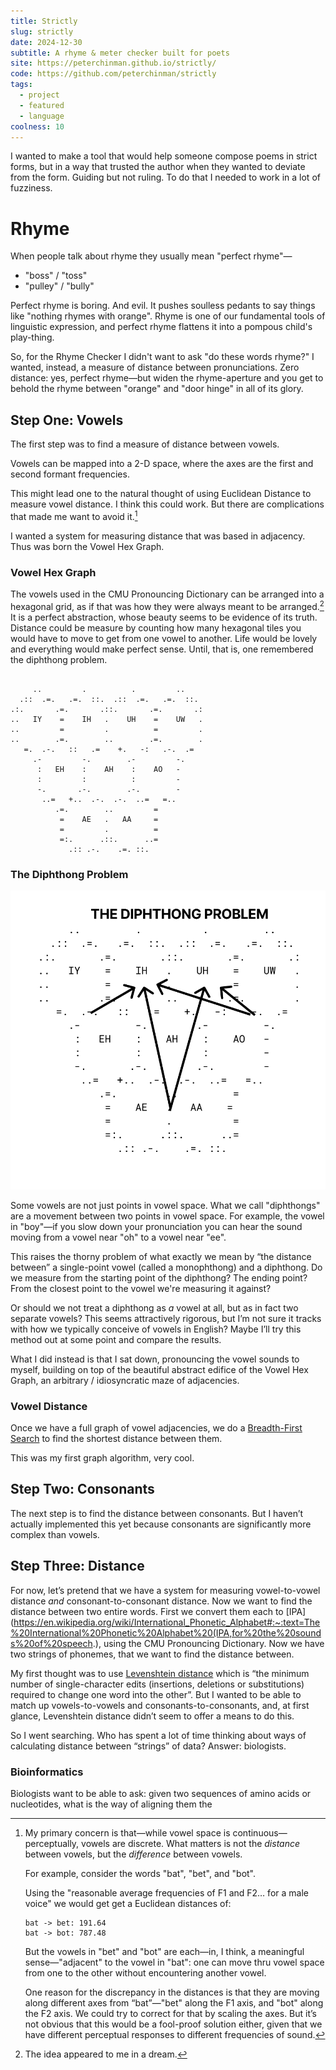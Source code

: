 ```yaml
---
title: Strictly
slug: strictly
date: 2024-12-30
subtitle: A rhyme & meter checker built for poets
site: https://peterchinman.github.io/strictly/
code: https://github.com/peterchinman/strictly
tags:
  - project
  - featured
  - language
coolness: 10
---
```


I wanted to make a tool that would help someone compose poems in strict forms, but in a way that trusted the author when they wanted to deviate from the form. Guiding but not ruling. To do that I needed to work in a lot of fuzziness.
# Rhyme

When people talk about rhyme they usually mean "perfect rhyme"—

- "boss" / "toss"
- "pulley" / "bully"

Perfect rhyme is boring. And evil. It pushes soulless pedants to say things like "nothing rhymes with orange". Rhyme is one of our fundamental tools of linguistic expression, and perfect rhyme flattens it into a pompous child's play-thing.

So, for the Rhyme Checker I didn't want to ask "do these words rhyme?" I wanted, instead, a measure of distance between pronunciations. Zero distance: yes, perfect rhyme—but widen the rhyme-aperture and you get to behold the rhyme between "orange" and "door hinge" in all of its glory.

## Step One: Vowels

The first step was to find a measure of distance between vowels.

Vowels can be mapped into a 2-D space, where the axes are the first and second formant frequencies.

This might lead one to the natural thought of using Euclidean Distance to measure vowel distance. I think this could work. But there are complications that made me want to avoid it.[^1]

[^1]: My primary concern is that—while vowel space is continuous—perceptually, vowels are discrete. What matters is not the *distance* between vowels, but the *difference* between vowels. 

	For example, consider the words "bat", "bet", and "bot".

	Using the "reasonable average frequencies of F1 and F2… for a male voice"[^2] we would get get a Euclidean distances of: 
	```
	bat -> bet: 191.64
	bat -> bot: 787.48
	```
	But the vowels in "bet" and "bot" are each—in, I think, a meaningful sense—"adjacent" to the vowel in "bat": one can move thru vowel space from one to the other without encountering another vowel.
	
	One reason for the discrepancy in the distances is that they are moving along different axes from “bat”—"bet" along the F1 axis, and "bot" along the F2 axis. We could try to correct for that by scaling the axes. But it’s not obvious that this would be a fool-proof solution either, given that we have different perceptual responses to different frequencies of sound.



[^2]: Source 1: https://linc2018.wordpress.com/wp-content/uploads/2018/06/a-practical-lntroduction-to-phonetics.pdf p. 154. 

I wanted a system for measuring distance that was based in adjacency. Thus was born the Vowel Hex Graph.

### Vowel Hex Graph

The vowels used in the CMU Pronouncing Dictionary can be arranged into a hexagonal grid, as if that was how they were always meant to be arranged.[^3] It is a perfect abstraction, whose beauty seems to be evidence of its truth. Distance could be measure by counting how many hexagonal tiles you would have to move to get from one vowel to another. Life would be lovely and everything would make perfect sense. Until, that is, one remembered the diphthong problem.

[^3]: The idea appeared to me in a dream.

<pre><code class="small-code">
     ..         .          .         ..           
  .::  .=.   .=.  ::.  .::  .=.   .=.  ::.        
.:.       .=.       .::.       .=.       .:       
..   IY    =    IH   .    UH    =    UW   .       
..         =         .          =         .       
..        .=.        ..        .=.        .       
   =.  .-.   ::   .=    +.   -:   .-.  .=         
     .-         -.        .-         -.           
      :   EH    :    AH    :    AO   -            
      :         :          :         -            
      -.       .-.        .-.        -            
       ..=   +..  .-.  .-.  ..=   =..             
          .=.        ..         =                 
           =    AE   .   AA     =                 
           =         .          =                 
           =:.      .::.      ..=                 
             .:: .-.    .=. ::.             
</code></pre>

### The Diphthong Problem


![The Vowel Hex Graph with arrows indicating english dipthongs, disturbing the eternal tranquillity of the hexagons](/static/the-dipthong-problem.png)

Some vowels are not just points in vowel space. What we call "diphthongs" are a movement between two points in vowel space. For example, the vowel in "boy"—if you slow down your pronunciation you can hear the sound moving from a vowel near "oh" to a vowel near "ee".

This raises the thorny problem of what exactly we mean by “the distance between” a single-point vowel (called a monophthong) and a diphthong. Do we measure from the starting point of the diphthong? The ending point? From the closest point to the vowel we're measuring it against? 

Or should we not treat a diphthong as *a* vowel at all, but as in fact two separate vowels? This seems attractively rigorous, but I’m not sure it tracks with how we typically conceive of vowels in English? Maybe I’ll try this method out at some point and compare the results. 

What I did instead is that I sat down, pronouncing the vowel sounds to myself, building on top of the beautiful abstract edifice of the Vowel Hex Graph, an arbitrary / idiosyncratic maze of adjacencies.

### Vowel Distance

Once we have a full graph of vowel adjacencies, we do a [Breadth-First Search](https://en.wikipedia.org/wiki/Breadth-first_search) to find the shortest distance between them.

This was my first graph algorithm, very cool.

## Step Two: Consonants

The next step is to find the distance between consonants. But I haven’t actually implemented this yet because consonants are significantly more complex than vowels.

## Step Three: Distance

For now, let’s pretend that we have a system for measuring vowel-to-vowel distance *and* consonant-to-consonant distance. Now we want to find the distance between two entire words. First we convert them each to [IPA](https://en.wikipedia.org/wiki/International_Phonetic_Alphabet#:~:text=The%20International%20Phonetic%20Alphabet%20(IPA,for%20the%20sounds%20of%20speech.), using the CMU Pronouncing Dictionary. Now we have two strings of phonemes, that we want to find the distance between.

My first thought was to use [Levenshtein distance](https://en.wikipedia.org/wiki/Levenshtein_distance) which is “the minimum number of single-character edits (insertions, deletions or substitutions) required to change one word into the other”. But I wanted to be able to match up vowels-to-vowels and consonants-to-consonants, and, at first glance, Levenshtein distance didn’t seem to offer a means to do this.

So I went searching. Who has spent a lot of time thinking about ways of calculating distance between “strings” of data? Answer: biologists.

### Bioinformatics

Biologists want to be able to ask: given two sequences of amino acids or nucleotides, what is the way of aligning them the



